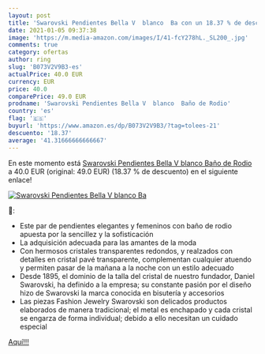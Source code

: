 ```yaml
---
layout: post
title: 'Swarovski Pendientes Bella V  blanco  Ba con un 18.37 % de descuento'
date: 2021-01-05 09:37:38
image: 'https://m.media-amazon.com/images/I/41-fcY278hL._SL200_.jpg'
comments: true
category: ofertas
author: ring
slug: 'B073V2V9B3-es'
actualPrice: 40.0 EUR
currency: EUR
price: 40.0
comparePrice: 49.0 EUR
prodname: 'Swarovski Pendientes Bella V  blanco  Baño de Rodio'
country: 'es'
flag: '🇪🇸'
buyurl: 'https://www.amazon.es/dp/B073V2V9B3/?tag=tolees-21'
descuento: '18.37'
average: '41.31666666666667'
---
```


En este momento está [Swarovski Pendientes Bella V  blanco  Baño de Rodio](https://www.amazon.es/dp/B073V2V9B3/?tag=tolees-21) a 40.0 EUR (original: 49.0 EUR) (18.37 %  de descuento) en el siguiente enlace!

[![Swarovski Pendientes Bella V  blanco  Ba](https://m.media-amazon.com/images/I/41-fcY278hL._SL200_.jpg)](https://www.amazon.es/dp/B073V2V9B3/?tag=tolees-21)

🔎:

- Este par de pendientes elegantes y femeninos con baño de rodio apuesta por la sencillez y la sofisticación
- La adquisición adecuada para las amantes de la moda
- Con hermosos cristales transparentes redondos, y realzados con detalles en cristal pavé transparente, complementan cualquier atuendo y permiten pasar de la mañana a la noche con un estilo adecuado
- Desde 1895, el dominio de la talla del cristal de nuestro fundador, Daniel Swarovski, ha definido a la empresa; su constante pasión por el diseño hizo de Swarovski la marca conocida en bisutería y accesorios
- Las piezas Fashion Jewelry Swarovski son delicados productos elaborados de manera tradicional; el metal es enchapado y cada cristal se engarza de forma individual; debido a ello necesitan un cuidado especial

[Aquí!!!](https://www.amazon.es/dp/B073V2V9B3/?tag=tolees-21)
